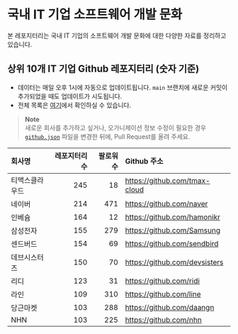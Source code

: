 # 국내 IT 기업 소프트웨어 개발 문화
본 레포지터리는 국내 IT 기업의 소프트웨어 개발 문화에 대한 다양한 자료를 정리하고 있습니다.

## 상위 10개 IT 기업 Github 레포지터리 (숫자 기준)

- 데이터는 매일 오후 1시에 자동으로 업데이트됩니다. `main` 브랜치에 새로운 커밋이 추가되었을 때도 업데이트가 시도됩니다.
- 전체 목록은 [여기](./github.md)에서 확인하실 수 있습니다.

> **Note**<br />
> 새로운 회사를 추가하고 싶거나, 오가니제이션 정보 수정이 필요한 경우 [`github.json`](./github.json) 파일을 변경한 뒤에, Pull Request를 올려 주세요.

<!-- MARKDOWN_TABLE(GITHUB): START -->

| **회사명** | **레포지터리 수** | **팔로워 수** | **Github 주소** |
|:---|---:|---:|:---|
| 티맥스클라우드 | 245 | 18 | https://github.com/tmax-cloud |
| 네이버 | 214 | 471 | https://github.com/naver |
| 인베슘 | 164 | 12 | https://github.com/hamonikr |
| 삼성전자 | 155 | 279 | https://github.com/Samsung |
| 센드버드 | 154 | 69 | https://github.com/sendbird |
| 데브시스터즈 | 150 | 70 | https://github.com/devsisters |
| 리디 | 123 | 31 | https://github.com/ridi |
| 라인 | 109 | 310 | https://github.com/line |
| 당근마켓 | 103 | 288 | https://github.com/daangn |
| NHN | 103 | 225 | https://github.com/nhn |

<!-- MARKDOWN_TABLE(GITHUB): END -->
